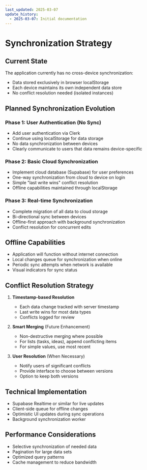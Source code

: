```yaml
---
last_updated: 2025-03-07
update_history:
  - 2025-03-07: Initial documentation
---
```


# Synchronization Strategy

## Current State

The application currently has no cross-device synchronization:

* Data stored exclusively in browser localStorage
* Each device maintains its own independent data store
* No conflict resolution needed (isolated instances)

## Planned Synchronization Evolution

### Phase 1: User Authentication (No Sync)

* Add user authentication via Clerk
* Continue using localStorage for data storage
* No data synchronization between devices
* Clearly communicate to users that data remains device-specific

### Phase 2: Basic Cloud Synchronization

* Implement cloud database (Supabase) for user preferences
* One-way synchronization from cloud to device on login
* Simple "last write wins" conflict resolution
* Offline capabilities maintained through localStorage

### Phase 3: Real-time Synchronization

* Complete migration of all data to cloud storage
* Bi-directional sync between devices
* Offline-first approach with background synchronization
* Conflict resolution for concurrent edits

## Offline Capabilities

* Application will function without internet connection
* Local changes queue for synchronization when online
* Periodic sync attempts when network is available
* Visual indicators for sync status

## Conflict Resolution Strategy

1. **Timestamp-based Resolution**
   - Each data change tracked with server timestamp
   - Last write wins for most data types
   - Conflicts logged for review

2. **Smart Merging** (Future Enhancement)
   - Non-destructive merging where possible
   - For lists (tasks, ideas), append conflicting items
   - For simple values, use most recent

3. **User Resolution** (When Necessary)
   - Notify users of significant conflicts
   - Provide interface to choose between versions
   - Option to keep both versions

## Technical Implementation

* Supabase Realtime or similar for live updates
* Client-side queue for offline changes
* Optimistic UI updates during sync operations
* Background synchronization worker

## Performance Considerations

* Selective synchronization of needed data
* Pagination for large data sets
* Optimized query patterns
* Cache management to reduce bandwidth

